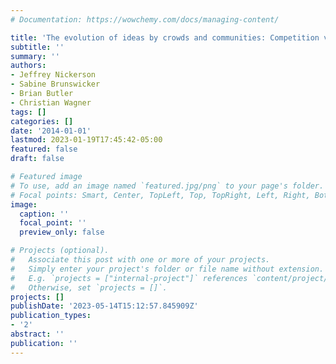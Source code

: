 ```yaml
---
# Documentation: https://wowchemy.com/docs/managing-content/

title: 'The evolution of ideas by crowds and communities: Competition vs. cooperation'
subtitle: ''
summary: ''
authors:
- Jeffrey Nickerson
- Sabine Brunswicker
- Brian Butler
- Christian Wagner
tags: []
categories: []
date: '2014-01-01'
lastmod: 2023-01-19T17:45:42-05:00
featured: false
draft: false

# Featured image
# To use, add an image named `featured.jpg/png` to your page's folder.
# Focal points: Smart, Center, TopLeft, Top, TopRight, Left, Right, BottomLeft, Bottom, BottomRight.
image:
  caption: ''
  focal_point: ''
  preview_only: false

# Projects (optional).
#   Associate this post with one or more of your projects.
#   Simply enter your project's folder or file name without extension.
#   E.g. `projects = ["internal-project"]` references `content/project/deep-learning/index.md`.
#   Otherwise, set `projects = []`.
projects: []
publishDate: '2023-05-14T15:12:57.845909Z'
publication_types:
- '2'
abstract: ''
publication: ''
---
```

